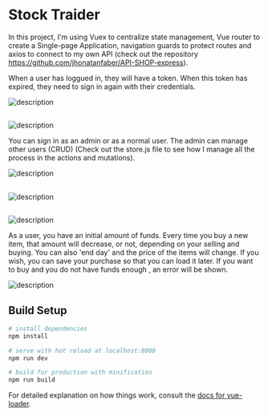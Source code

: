 # Stock Traider

In this project, I'm using Vuex to centralize state management, Vue router to create a Single-page Application, navigation guards to protect routes and axios to connect to my own API (check out the repository https://github.com/jhonatanfaber/API-SHOP-express).


When a user has loggued in, they will have a token. When this token has expired, they need to sign in again with their credentials.

![description](https://i.gyazo.com/06a8683fbfb72d0b90e34f04b9b881a9.gif "Home & login")

##

![description](https://i.gyazo.com/3bcc9935420ca85bba504ac40abaca8d.gif "token saved in localStorage")


You can sign in as an admin or as a normal user. The admin can manage other users (CRUD)
(Check out the store.js file to see how I manage all the process in the actions and mutations).

![description](https://i.gyazo.com/e72b24c6d07cd96f3e61667ac3c91f7d.gif "Admin Panel")

##

![description](https://i.gyazo.com/ddb0c89eecd3d89c608d5da49d98011d.gif "Add user")

##

![description](https://i.gyazo.com/dd2a7428773f9c9970fb9726873330e1.gif "Edit & Remove user")

As a user, you have an initial amount of funds. Every time you buy a new item, that amount will decrease, or not, depending on your selling and buying.
You can also 'end day' and the price of the items will change. If you wish, you can save your purchase so that you can load it later.
If you want to buy and you do not have funds enough , an error will be shown.

![description](https://i.gyazo.com/492c627b3f12a04593a52db93e3fd75c.gif "Normal user panel")



## Build Setup

``` bash
# install dependencies
npm install

# serve with hot reload at localhost:8080
npm run dev

# build for production with minification
npm run build
```

For detailed explanation on how things work, consult the [docs for vue-loader](http://vuejs.github.io/vue-loader).
